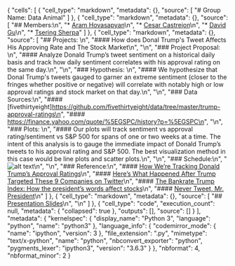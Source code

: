 {
 "cells": [
  {
   "cell_type": "markdown",
   "metadata": {},
   "source": [
    "# Group Name: Data Animal"
   ]
  },
  {
   "cell_type": "markdown",
   "metadata": {},
   "source": [
    "## Members:\n",
    "* [Aram Hovasapyan](https://www.linkedin.com/in/aram-hovasapyan-181b8a81/)\n",
    "* [Cesar Castrejon](https://www.linkedin.com/in/cesar-castrejon-927164118/)\n",
    "* [David Gu](https://www.linkedin.com/in/david-long-gu-a0806b5a/)\n",
    "* [Tsering Sherpa](https://www.linkedin.com/in/tsering-sherpa-1171a7b4/)"
   ]
  },
  {
   "cell_type": "markdown",
   "metadata": {},
   "source": [
    "## Projects: \n",
    "#### How does Donal Trump's Tweet Affects His Approving Rate and The Stock Market\n",
    "\n",
    "### Project Proposal: \n",
    "#### Analyze Donald Trump’s tweet sentiment on a historical daily basis and track how daily sentiment correlates with his approval rating on the same day.\n",
    "\n",
    "### Hypothesis: \n",
    "#### We hypothesize that Donal Trump's tweets gauged to garner an extreme sentiment (closer to the fringes whether positive or negative) will correlate with notably high or low approval ratings and stock market on that day.\n",
    "\n",
    "### Data Sources:\n",
    "#### [fivethirtyeight]https://github.com/fivethirtyeight/data/tree/master/trump-approval-ratings\n",
    "#### https://finance.yahoo.com/quote/%5EGSPC/history?p=%5EGSPC\n",
    "\n",
    "### Plots: \n",
    "#### Our plots will track sentiment vs approval rating/sentiment vs S&P 500 for spans of one or two weeks at a time. The intent of this analysis is to gauge the immediate impact of Donald Trump’s tweets to his approval rating and S&P 500. The best visualization method in this case would be line plots and scatter plots.\n",
    "\n",
    "### Schedule:\n",
    "![alt text](https://github.com/david880110/Group-6/blob/master/image/Rough%20schedule.png)\n",
    "\n",
    "### Reference:\n",
    "#### [How We’re Tracking Donald Trump’s Approval Ratings]( http://fivethirtyeight.com/features/how-were-tracking-donald-trumps-approval-ratings/)\n",
    "#### [Here’s What Happened After Trump Targeted These 9 Companies on Twitter]( https://studentloanhero.com/featured/donald-trump-tweets-targeted-companies/)\n",
    "#### [The Bankrate Trump Index: How the president’s words affect stocks]( https://www.bankrate.com/investing/the-bankrate-trump-index-how-the-presidents-words-affect-stocks/)\n",
    "#### [Never Tweet, Mr. President]( https://fivethirtyeight.com/features/never-tweet-mr-president/)\n"
   ]
  },
  {
   "cell_type": "markdown",
   "metadata": {},
   "source": [
    "## [Presentation Slides](https://docs.google.com/presentation/d/1faezurnz70tVhej2AsqZnQS5CYjDOfUhsiIHepLwdHY/edit?usp=sharing)\n",
    "\n"
   ]
  },
  {
   "cell_type": "code",
   "execution_count": null,
   "metadata": {
    "collapsed": true
   },
   "outputs": [],
   "source": []
  }
 ],
 "metadata": {
  "kernelspec": {
   "display_name": "Python 3",
   "language": "python",
   "name": "python3"
  },
  "language_info": {
   "codemirror_mode": {
    "name": "ipython",
    "version": 3
   },
   "file_extension": ".py",
   "mimetype": "text/x-python",
   "name": "python",
   "nbconvert_exporter": "python",
   "pygments_lexer": "ipython3",
   "version": "3.6.3"
  }
 },
 "nbformat": 4,
 "nbformat_minor": 2
}
